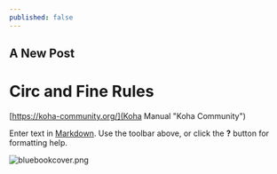 ```yaml
---
published: false
---
```

## A New Post

# Circ and Fine Rules

[https://koha-community.org/](Koha Manual "Koha Community")

Enter text in [Markdown](http://daringfireball.net/projects/markdown/). Use the toolbar above, or click the **?** button for formatting help.

![bluebookcover.png]({{site.baseurl}}/_posts/bluebookcover.png)

